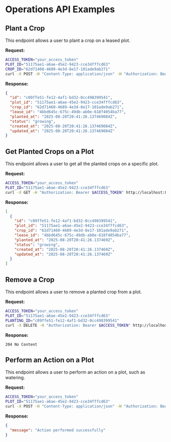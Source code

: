 # Operations API Examples

## Plant a Crop

This endpoint allows a user to plant a crop on a leased plot.

**Request:**

```bash
ACCESS_TOKEN="your_access_token"
PLOT_ID="51175ae1-a6ae-45e2-9423-cce34fffcd63"
CROP_ID="62d71460-4689-4e3d-8e17-101ade9ab271"
curl -X POST -H "Content-Type: application/json" -H "Authorization: Bearer $ACCESS_TOKEN" -d '{"crop_id": "$CROP_ID"}' http://localhost:8080/api/v1/operations/plots/$PLOT_ID/plantings
```

**Response:**

```json
{
  "id": "c09ffe51-fe12-4af1-bd32-0cc498399541",
  "plot_id": "51175ae1-a6ae-45e2-9423-cce34fffcd63",
  "crop_id": "62d71460-4689-4e3d-8e17-101ade9ab271",
  "lease_id": "4bbd645c-675c-49db-ab0e-618f4054ba77",
  "planted_at": "2025-08-20T20:41:26.137469084Z",
  "status": "growing",
  "created_at": "2025-08-20T20:41:26.137469084Z",
  "updated_at": "2025-08-20T20:41:26.137469084Z"
}
```

## Get Planted Crops on a Plot

This endpoint allows a user to get all the planted crops on a specific plot.

**Request:**

```bash
ACCESS_TOKEN="your_access_token"
PLOT_ID="51175ae1-a6ae-45e2-9423-cce34fffcd63"
curl -X GET -H "Authorization: Bearer $ACCESS_TOKEN" http://localhost:8080/api/v1/operations/plots/$PLOT_ID/plantings
```

**Response:**

```json
[
  {
    "id": "c09ffe51-fe12-4af1-bd32-0cc498399541",
    "plot_id": "51175ae1-a6ae-45e2-9423-cce34fffcd63",
    "crop_id": "62d71460-4689-4e3d-8e17-101ade9ab271",
    "lease_id": "4bbd645c-675c-49db-ab0e-618f4054ba77",
    "planted_at": "2025-08-20T20:41:26.137469Z",
    "status": "growing",
    "created_at": "2025-08-20T20:41:26.137469Z",
    "updated_at": "2025-08-20T20:41:26.137469Z"
  }
]
```

## Remove a Crop

This endpoint allows a user to remove a planted crop from a plot.

**Request:**

```bash
ACCESS_TOKEN="your_access_token"
PLOT_ID="51175ae1-a6ae-45e2-9423-cce34fffcd63"
PLANTING_ID="c09ffe51-fe12-4af1-bd32-0cc498399541"
curl -X DELETE -H "Authorization: Bearer $ACCESS_TOKEN" http://localhost:8080/api/v1/operations/plots/$PLOT_ID/plantings/$PLANTING_ID
```

**Response:**

```
204 No Content
```

## Perform an Action on a Plot

This endpoint allows a user to perform an action on a plot, such as watering.

**Request:**

```bash
ACCESS_TOKEN="your_access_token"
PLOT_ID="51175ae1-a6ae-45e2-9423-cce34fffcd63"
curl -X POST -H "Content-Type: application/json" -H "Authorization: Bearer $ACCESS_TOKEN" -d '{"action": "water"}' http://localhost:8080/api/v1/operations/plots/$PLOT_ID/actions
```

**Response:**

```json
{
  "message": "Action performed successfully"
}
```